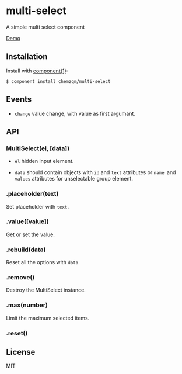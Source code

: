 # multi-select

  A simple multi select component

  [Demo](http://chemzqm.github.io/multi-select/index.html)

## Installation

  Install with [component(1)](http://component.io):

    $ component install chemzqm/multi-select

## Events

* `change` value change, with value as first argumant.

## API

### MultiSelect(el, [data])

* `el` hidden input element.

* `data` should contain objects with `id` and `text` attributes or `name `and `values` attributes for unselectable group element.

### .placeholder(text)

Set placeholder with `text`.

### .value([value])

Get or set the value.

### .rebuild(data)

Reset all the options with `data`.

### .remove()

Destroy the MultiSelect instance.

### .max(number)

Limit the maximum selected items.

### .reset()

## License

  MIT
